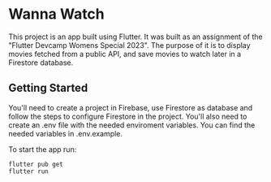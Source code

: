 # Wanna Watch

This project is an app built using Flutter.
It was built as an assignment of the "Flutter Devcamp Womens Special 2023".
The purpose of it is to display movies fetched from a public API, and save movies to watch later in a Firestore database.

## Getting Started

You'll need to create a project in Firebase, use Firestore as database and follow the steps to configure Firestore in the project.
You'll also need to create an .env file with the needed enviroment variables. You can find the needed variables in .env.example.

To start the app run:

```
flutter pub get
flutter run
```
